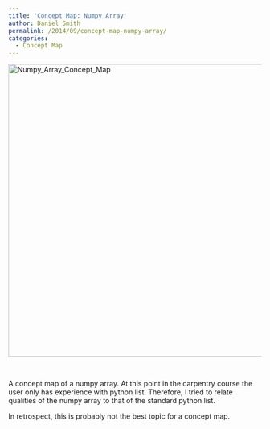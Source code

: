 ```yaml
---
title: 'Concept Map: Numpy Array'
author: Daniel Smith
permalink: /2014/09/concept-map-numpy-array/
categories:
  - Concept Map
---
```

[<img class="alignnone size-large wp-image-8772" alt="Numpy_Array_Concept_Map" src="http://teaching.software-carpentry.org/wp-content/uploads/2014/09/Numpy_Array_Concept_Map1-1024x842.jpg" width="707" height="581" />][1]

&nbsp;

A concept map of a numpy array. At this point in the carpentry course the user only has experience with python list. Therefore, I tried to relate qualities of the numpy array to that of the standard python list.

In retrospect, this is probably not the best topic for a concept map.

 [1]: http://teaching.software-carpentry.org/wp-content/uploads/2014/09/Numpy_Array_Concept_Map1.jpg
